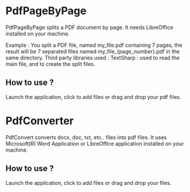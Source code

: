 # PdfPageByPage
PdfPageByPage splits a PDF document by page. It needs LibreOffice installed on your machine.

Example :
  You split a PDF file, named my_file.pdf containing 7 pages, the result will be 7 separated files named my_file_{page_number}.pdf in the same directory.
Third party libraries used :
  TextSharp : used to read the main file, and to create the split files.

## How to use ?
Launch the application, click to add files or drag and drop your pdf files.

# PdfConverter
PdfConvert converts docx, doc, txt, etc.. files into pdf files.
It uses Microsoft(R) Word Application or LibreOffice application installed on your machine.
## How to use ?
Launch the application, click to add files or drag and drop your files.
